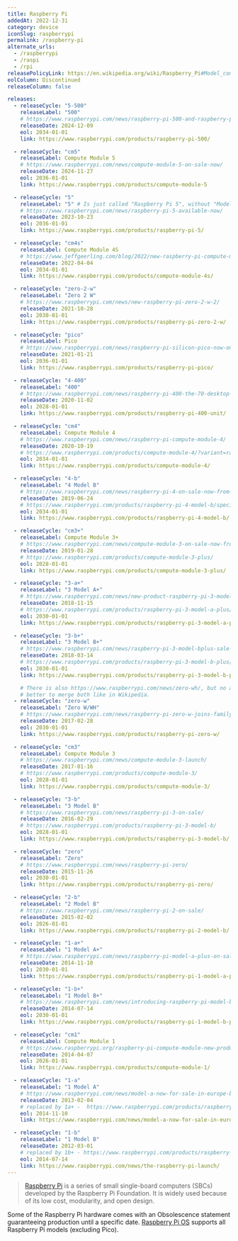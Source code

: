 ```yaml
---
title: Raspberry Pi
addedAt: 2022-12-31
category: device
iconSlug: raspberrypi
permalink: /raspberry-pi
alternate_urls:
  - /raspberrypi
  - /raspi
  - /rpi
releasePolicyLink: https://en.wikipedia.org/wiki/Raspberry_Pi#Model_comparison
eolColumn: Discontinued
releaseColumn: false

releases:
  - releaseCycle: "5-500"
    releaseLabel: "500"
    # https://www.raspberrypi.com/news/raspberry-pi-500-and-raspberry-pi-monitor-on-sale-now/
    releaseDate: 2024-12-09
    eol: 2034-01-01
    link: https://www.raspberrypi.com/products/raspberry-pi-500/

  - releaseCycle: "cm5"
    releaseLabel: Compute Module 5
    # https://www.raspberrypi.com/news/compute-module-5-on-sale-now/
    releaseDate: 2024-11-27
    eol: 2036-01-01
    link: https://www.raspberrypi.com/products/compute-module-5

  - releaseCycle: "5"
    releaseLabel: "5" # Is just called "Raspberry Pi 5", without "Model B"
    # https://www.raspberrypi.com/news/raspberry-pi-5-available-now/
    releaseDate: 2023-10-23
    eol: 2036-01-01
    link: https://www.raspberrypi.com/products/raspberry-pi-5/

  - releaseCycle: "cm4s"
    releaseLabel: Compute Module 4S
    # https://www.jeffgeerling.com/blog/2022/new-raspberry-pi-compute-module-4s
    releaseDate: 2022-04-04
    eol: 2034-01-01
    link: https://www.raspberrypi.com/products/compute-module-4s/

  - releaseCycle: "zero-2-w"
    releaseLabel: "Zero 2 W"
    # https://www.raspberrypi.com/news/new-raspberry-pi-zero-2-w-2/
    releaseDate: 2021-10-28
    eol: 2030-01-01
    link: https://www.raspberrypi.com/products/raspberry-pi-zero-2-w/

  - releaseCycle: "pico"
    releaseLabel: Pico
    # https://www.raspberrypi.com/news/raspberry-pi-silicon-pico-now-on-sale/
    releaseDate: 2021-01-21
    eol: 2036-01-01
    link: https://www.raspberrypi.com/products/raspberry-pi-pico/

  - releaseCycle: "4-400"
    releaseLabel: "400"
    # https://www.raspberrypi.com/news/raspberry-pi-400-the-70-desktop-pc/
    releaseDate: 2020-11-02
    eol: 2028-01-01
    link: https://www.raspberrypi.com/products/raspberry-pi-400-unit/

  - releaseCycle: "cm4"
    releaseLabel: Compute Module 4
    # https://www.raspberrypi.com/news/raspberry-pi-compute-module-4/
    releaseDate: 2020-10-19
    # https://www.raspberrypi.com/products/compute-module-4/?variant=raspberry-pi-cm4001000
    eol: 2034-01-01
    link: https://www.raspberrypi.com/products/compute-module-4/

  - releaseCycle: "4-b"
    releaseLabel: "4 Model B"
    # https://www.raspberrypi.com/news/raspberry-pi-4-on-sale-now-from-35/
    releaseDate: 2019-06-24
    # https://www.raspberrypi.com/products/raspberry-pi-4-model-b/specifications/
    eol: 2034-01-01
    link: https://www.raspberrypi.com/products/raspberry-pi-4-model-b/

  - releaseCycle: "cm3+"
    releaseLabel: Compute Module 3+
    # https://www.raspberrypi.com/news/compute-module-3-on-sale-now-from-25/
    releaseDate: 2019-01-28
    # https://www.raspberrypi.com/products/compute-module-3-plus/
    eol: 2028-01-01
    link: https://www.raspberrypi.com/products/compute-module-3-plus/

  - releaseCycle: "3-a+"
    releaseLabel: "3 Model A+"
    # https://www.raspberrypi.com/news/new-product-raspberry-pi-3-model-a/
    releaseDate: 2018-11-15
    # https://www.raspberrypi.com/products/raspberry-pi-3-model-a-plus/
    eol: 2030-01-01
    link: https://www.raspberrypi.com/products/raspberry-pi-3-model-a-plus/

  - releaseCycle: "3-b+"
    releaseLabel: "3 Model B+"
    # https://www.raspberrypi.com/news/raspberry-pi-3-model-bplus-sale-now-35/
    releaseDate: 2018-03-14
    # https://www.raspberrypi.com/products/raspberry-pi-3-model-b-plus/
    eol: 2030-01-01
    link: https://www.raspberrypi.com/products/raspberry-pi-3-model-b-plus/

    # There is also https://www.raspberrypi.com/news/zero-wh/, but no associated product page, so
    # better to merge both like in Wikipedia.
  - releaseCycle: "zero-w"
    releaseLabel: "Zero W/WH"
    # https://www.raspberrypi.com/news/raspberry-pi-zero-w-joins-family/
    releaseDate: 2017-02-28
    eol: 2030-01-01
    link: https://www.raspberrypi.com/products/raspberry-pi-zero-w/

  - releaseCycle: "cm3"
    releaseLabel: Compute Module 3
    # https://www.raspberrypi.com/news/compute-module-3-launch/
    releaseDate: 2017-01-16
    # https://www.raspberrypi.com/products/compute-module-3/
    eol: 2028-01-01
    link: https://www.raspberrypi.com/products/compute-module-3/

  - releaseCycle: "3-b"
    releaseLabel: "3 Model B"
    # https://www.raspberrypi.com/news/raspberry-pi-3-on-sale/
    releaseDate: 2016-02-29
    # https://www.raspberrypi.com/products/raspberry-pi-3-model-b/
    eol: 2028-01-01
    link: https://www.raspberrypi.com/products/raspberry-pi-3-model-b/

  - releaseCycle: "zero"
    releaseLabel: "Zero"
    # https://www.raspberrypi.com/news/raspberry-pi-zero/
    releaseDate: 2015-11-26
    eol: 2030-01-01
    link: https://www.raspberrypi.com/products/raspberry-pi-zero/

  - releaseCycle: "2-b"
    releaseLabel: "2 Model B"
    # https://www.raspberrypi.com/news/raspberry-pi-2-on-sale/
    releaseDate: 2015-02-02
    eol: 2026-01-01
    link: https://www.raspberrypi.com/products/raspberry-pi-2-model-b/

  - releaseCycle: "1-a+"
    releaseLabel: "1 Model A+"
    # https://www.raspberrypi.com/news/raspberry-pi-model-a-plus-on-sale/
    releaseDate: 2014-11-10
    eol: 2030-01-01
    link: https://www.raspberrypi.com/products/raspberry-pi-1-model-a-plus/

  - releaseCycle: "1-b+"
    releaseLabel: "1 Model B+"
    # https://www.raspberrypi.com/news/introducing-raspberry-pi-model-b-plus/
    releaseDate: 2014-07-14
    eol: 2030-01-01
    link: https://www.raspberrypi.com/products/raspberry-pi-1-model-b-plus/

  - releaseCycle: "cm1"
    releaseLabel: Compute Module 1
    # https://www.raspberrypi.org/raspberry-pi-compute-module-new-product/
    releaseDate: 2014-04-07
    eol: 2026-01-01
    link: https://www.raspberrypi.com/products/compute-module-1/

  - releaseCycle: "1-a"
    releaseLabel: "1 Model A"
    # https://www.raspberrypi.com/news/model-a-now-for-sale-in-europe-buy-one-today/
    releaseDate: 2013-02-04
    # replaced by 1a+ -  https://www.raspberrypi.com/products/raspberry-pi-1-model-a-plus/
    eol: 2014-11-10
    link: https://www.raspberrypi.com/news/model-a-now-for-sale-in-europe-buy-one-today/

  - releaseCycle: "1-b"
    releaseLabel: "1 Model B"
    releaseDate: 2012-03-01
    # replaced by 1b+ - https://www.raspberrypi.com/products/raspberry-pi-1-model-b-plus/
    eol: 2014-07-14
    link: https://www.raspberrypi.com/news/the-raspberry-pi-launch/
---
```


> [Raspberry Pi](https://www.raspberrypi.com/) is a series of small single-board computers (SBCs)
> developed by the Raspberry Pi Foundation. It is widely used because of its low cost, modularity,
> and open design.

Some of the Raspberry Pi hardware comes with an Obsolescence statement guaranteeing production until a
specific date. [Raspberry Pi OS](https://www.raspberrypi.com/software/operating-systems/) supports
all Raspberry Pi models (excluding Pico).
